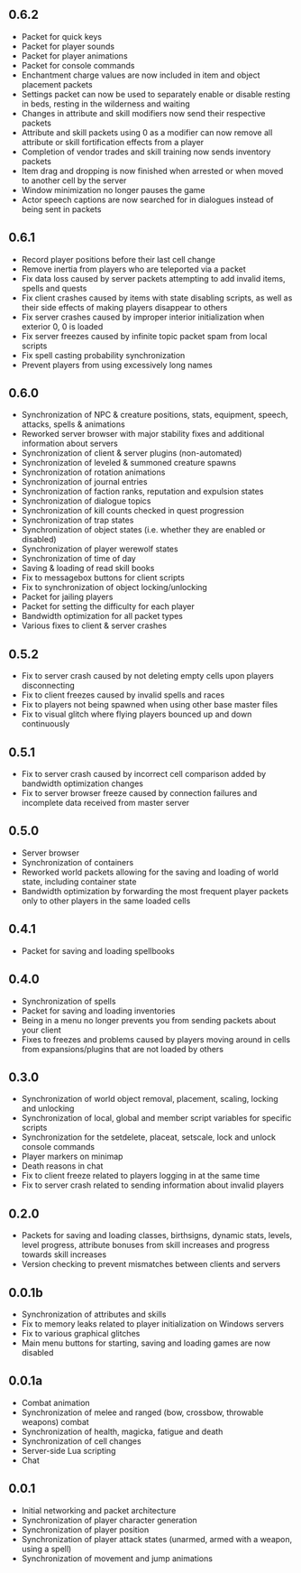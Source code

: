 0.6.2
-----

* Packet for quick keys
* Packet for player sounds
* Packet for player animations
* Packet for console commands
* Enchantment charge values are now included in item and object placement packets
* Settings packet can now be used to separately enable or disable resting in beds, resting in the wilderness and waiting
* Changes in attribute and skill modifiers now send their respective packets
* Attribute and skill packets using 0 as a modifier can now remove all attribute or skill fortification effects from a player
* Completion of vendor trades and skill training now sends inventory packets
* Item drag and dropping is now finished when arrested or when moved to another cell by the server
* Window minimization no longer pauses the game
* Actor speech captions are now searched for in dialogues instead of being sent in packets

0.6.1
-----

* Record player positions before their last cell change
* Remove inertia from players who are teleported via a packet
* Fix data loss caused by server packets attempting to add invalid items, spells and quests
* Fix client crashes caused by items with state disabling scripts, as well as their side effects of making players disappear to others
* Fix server crashes caused by improper interior initialization when exterior 0, 0 is loaded
* Fix server freezes caused by infinite topic packet spam from local scripts
* Fix spell casting probability synchronization
* Prevent players from using excessively long names

0.6.0
-----

* Synchronization of NPC & creature positions, stats, equipment, speech, attacks, spells & animations
* Reworked server browser with major stability fixes and additional information about servers
* Synchronization of client & server plugins (non-automated)
* Synchronization of leveled & summoned creature spawns
* Synchronization of rotation animations
* Synchronization of journal entries
* Synchronization of faction ranks, reputation and expulsion states
* Synchronization of dialogue topics
* Synchronization of kill counts checked in quest progression
* Synchronization of trap states
* Synchronization of object states (i.e. whether they are enabled or disabled)
* Synchronization of player werewolf states
* Synchronization of time of day
* Saving & loading of read skill books
* Fix to messagebox buttons for client scripts
* Fix to synchronization of object locking/unlocking
* Packet for jailing players
* Packet for setting the difficulty for each player
* Bandwidth optimization for all packet types
* Various fixes to client & server crashes

0.5.2
-----

* Fix to server crash caused by not deleting empty cells upon players disconnecting
* Fix to client freezes caused by invalid spells and races
* Fix to players not being spawned when using other base master files
* Fix to visual glitch where flying players bounced up and down continuously

0.5.1
-----

* Fix to server crash caused by incorrect cell comparison added by bandwidth optimization changes
* Fix to server browser freeze caused by connection failures and incomplete data received from master server

0.5.0
-----

* Server browser
* Synchronization of containers
* Reworked world packets allowing for the saving and loading of world state, including container state
* Bandwidth optimization by forwarding the most frequent player packets only to other players in the same loaded cells

0.4.1
-----

* Packet for saving and loading spellbooks

0.4.0
-----

* Synchronization of spells
* Packet for saving and loading inventories
* Being in a menu no longer prevents you from sending packets about your client
* Fixes to freezes and problems caused by players moving around in cells from expansions/plugins that are not loaded by others

0.3.0
-----

* Synchronization of world object removal, placement, scaling, locking and unlocking
* Synchronization of local, global and member script variables for specific scripts
* Synchronization for the setdelete, placeat, setscale, lock and unlock console commands
* Player markers on minimap
* Death reasons in chat
* Fix to client freeze related to players logging in at the same time
* Fix to server crash related to sending information about invalid players

0.2.0
-----

* Packets for saving and loading classes, birthsigns, dynamic stats, levels, level progress, attribute bonuses from skill increases and progress towards skill increases
* Version checking to prevent mismatches between clients and servers

0.0.1b
------

* Synchronization of attributes and skills
* Fix to memory leaks related to player initialization on Windows servers
* Fix to various graphical glitches
* Main menu buttons for starting, saving and loading games are now disabled

0.0.1a
------

* Combat animation
* Synchronization of melee and ranged (bow, crossbow, throwable weapons) combat
* Synchronization of health, magicka, fatigue and death
* Synchronization of cell changes
* Server-side Lua scripting
* Chat

0.0.1
-----

* Initial networking and packet architecture
* Synchronization of player character generation
* Synchronization of player position
* Synchronization of player attack states (unarmed, armed with a weapon, using a spell)
* Synchronization of movement and jump animations
